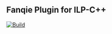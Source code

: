 ## Fanqie Plugin for ILP-C++

[![Build](https://github.com/ZeroMapleQvQ/plugin-fanqie/actions/workflows/build.yml/badge.svg)](https://github.com/ZeroMapleQvQ/plugin-fanqie/actions/workflows/build.yml)